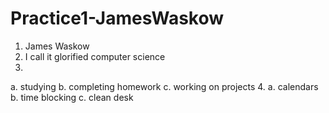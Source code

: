 # Practice1-JamesWaskow

1. James Waskow
2. I call it glorified computer science
3. 
  a. studying
  b. completing homework
  c. working on projects
4. 
  a. calendars
  b. time blocking
  c. clean desk
